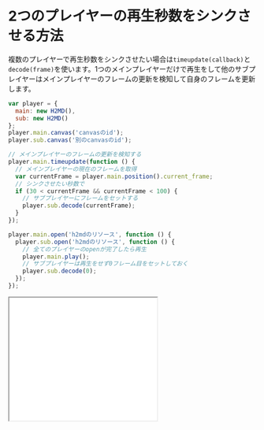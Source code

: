 # 2つのプレイヤーの再生秒数をシンクさせる方法

複数のプレイヤーで再生秒数をシンクさせたい場合は`timeupdate(callback)`と`decode(frame)`を使います。1つのメインプレイヤーだけで再生をして他のサブプレイヤーはメインプレイヤーのフレームの更新を検知して自身のフレームを更新します。

```js
var player = {
  main: new H2MD(),
  sub: new H2MD()
};
player.main.canvas('canvasのid');
player.sub.canvas('別のcanvasのid');

// メインプレイヤーのフレームの更新を検知する
player.main.timeupdate(function () {
  // メインプレイヤーの現在のフレームを取得
  var currentFrame = player.main.position().current_frame;
  // シンクさせたい秒数で
  if (30 < currentFrame && currentFrame < 100) {
    // サブプレイヤーにフレームをセットする
    player.sub.decode(currentFrame);
  }
});

player.main.open('h2mdのリソース', function () {
  player.sub.open('h2mdのリソース', function () {
    // 全てのプレイヤーのopenが完了したら再生
    player.main.play();
    // サブプレイヤーは再生をせず0フレーム目をセットしておく
    player.sub.decode(0);
  });
});
```

<iframe src="./demo_sync_play.html" style="height:250px;"></iframe>
